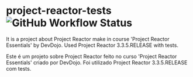 # project-reactor-tests ![GitHub Workflow Status](https://img.shields.io/github/actions/workflow/status/Carlvshns/project-reactor-tests/maven.yml?branch=main)

It is a project about Project Reactor make in course 'Project Reactor Essentials' by DevDojo. Used Project Reactor 3.3.5.RELEASE with tests.

Este é um projeto sobre Project Reactor feito no curso 'Project Reactor Essentials' criado por DevDojo. Foi utilizado Project Reactor 3.3.5.RELEASE com tests.

